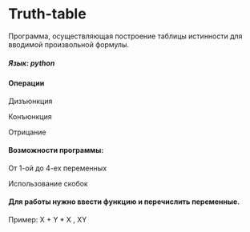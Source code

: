 # Truth-table
<p>Программа, осуществляющая построение таблицы истинности для вводимой произвольной формулы.</p>
<h5>Язык: python</h5>

<h4>Операции </h4>
   <p>Дизъюнкция</p>
   <p>Конъюнкция</p>
   <p>Отрицание</p>
   
<h4>Возможности программы:</h4>
     <p>От 1-ой до 4-ех переменных</p>
     <p>Использование скобок</p>

<h4>Для работы нужно ввести функцию и перечислить переменные.</h4>
<p>Пример: X + Y * X , XY</p>


 
